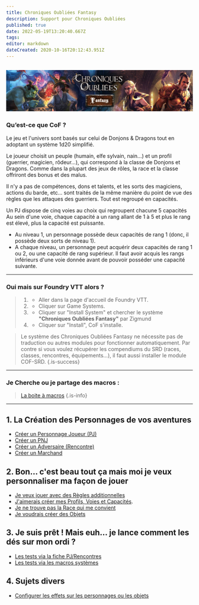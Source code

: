 ```yaml
---
title: Chroniques Oubliées Fantasy
description: Support pour Chroniques Oubliées
published: true
date: 2022-05-19T13:20:40.667Z
tags: 
editor: markdown
dateCreated: 2020-10-16T20:12:43.951Z
---
```


![utilrequest_(3).jpg](/images/chroniquesoubliees/utilrequest_(3).jpg)
---
### Qu’est-ce que CoF ?
Le jeu et l'univers sont basés sur celui de Donjons & Dragons tout en adoptant un système 1d20 simplifié.

Le joueur choisit un peuple (humain, elfe sylvain, nain...) et un profil (guerrier, magicien, rôdeur...), qui correspond à la classe de Donjons et Dragons.
Comme dans la plupart des jeux de rôles, la race et la classe offriront des bonus et des malus.

Il n'y a pas de compétences, dons et talents, et les sorts des magiciens, actions du barde, etc... sont traités de la même manière du point de vue des règles que les attaques des guerriers. Tout est regroupé en capacités.

Un PJ dispose de cinq voies au choix qui regroupent chacune 5 capacités 
Au sein d'une voie, chaque capacité a un rang allant de 1 à 5 et plus le rang est élevé, plus la capacité est puissante.

- Au niveau 1, un personnage possède deux capacités de rang 1 (donc, il possède deux sorts de niveau 1).
- A chaque niveau, un personnage peut acquérir deux capacités de rang 1 ou 2, ou une capacité de rang supérieur.
Il faut avoir acquis les rangs inférieurs d'une voie donnée avant de pouvoir posséder une capacité suivante.
---
### Oui mais sur Foundry VTT alors ? 
> 1. - Aller dans la page d'accueil de Foundry VTT.
> 2. - Cliquer sur Game Systems.
> 3. - Cliquer sur "Install System" et chercher le système **"**Chroniques Oubliées Fantasy**"** par Zigmund
> 1. - Cliquer sur "Install", CoF s'installe.

> Le système des Chroniques Oubliées Fantasy ne nécessite pas de traduction ou autres modules pour fonctionner automatiquement.
Par contre si vous voulez récupérer les compendiums du SRD (races, classes, rencontres, équipements...), il faut aussi installer le module COF-SRD.
{.is-success}
---
### Je Cherche ou je partage des macros :
> [La boite à macros](/fr/systemes/fr-chrooubliees/macros)
{.is-info}
---	

## 1. La Création des Personnages de vos aventures
- [Créer un Personnage Joueur (PJ)](/fr/systemes/fr-chrooubliees/créationpersonnage)
- [Créer un PNJ](/fr/systemes/fr-chrooubliees/créapnj)
- [Créer un Adversaire (Rencontre)](/fr/systemes/fr-chrooubliees/creaencounters)
- [Créer un Marchand](/fr/systemes/fr-chrooubliees/créacoffre)


## 2. Bon... c'est beau tout ça mais moi je veux personnaliser ma façon de jouer
- [Je veux jouer avec des Règles additionnelles](/fr/systemes/fr-chrooubliees/reglesaddtionnelles) 
- [J'aimerais créer mes Profils, Voies et Capacités](/fr/systemes/fr-chrooubliees/customisation).
-  [Je ne trouve pas la Race qui me convient](/fr/systemes/fr-chrooubliees/species)
- [Je voudrais créer des Objets](/fr/systemes/fr-chrooubliees/creaobjets)


## 3. Je suis prêt ! Mais euh... je lance comment les dés sur mon ordi ? 
- [Les tests via la fiche PJ/Rencontres](/fr/systemes/fr-chrooubliees/testdés)
- [Les tests via les macros systèmes](/fr/systemes/fr-chrooubliees/testmacro)

## 4. Sujets divers
- [Configurer les effets sur les personnages ou les objets](/fr/systemes/fr-chrooubliees/effets)